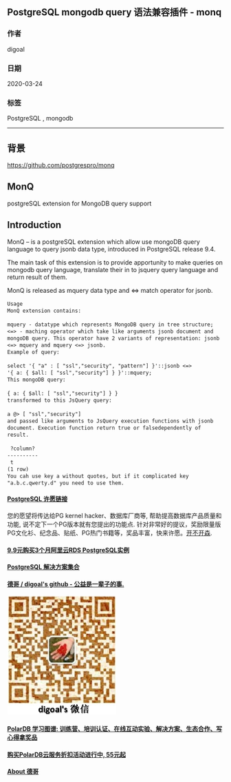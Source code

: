## PostgreSQL mongodb query 语法兼容插件 - monq   
                      
### 作者                                                                                      
digoal                                                                                                                               
                                        
### 日期                                                                                                                               
2020-03-24                                                                                                                           
                                                                                                                               
### 标签                                                                                                                               
PostgreSQL , mongodb       
                                   
----                             
                                        
## 背景          
https://github.com/postgrespro/monq  
  
## MonQ  
postgreSQL extension for MongoDB query support  
  
## Introduction  
MonQ – is a postgreSQL extension which allow use mongoDB query language to query jsonb data type, introduced in PostgreSQL release 9.4.  
  
The main task of this extension is to provide apportunity to make queries on mongodb query language, translate their in to jsquery query language and return result of them.  
  
MonQ is released as mquery data type and <=> match operator for jsonb.  
  
```  
Usage  
MonQ extension contains:  
  
mquery - datatype which represents MongoDB query in tree structure;  
<=> - maching operator which take like arguments jsonb document and mongoDB query. This operator have 2 variants of representation: jsonb <=> mquery and mquery <=> jsonb.  
Example of query:  
  
select '{ "a" : [ "ssl","security", "pattern"] }'::jsonb <=>  
'{ a: { $all: [ "ssl","security"] } }'::mquery;  
This mongoDB query:  
  
{ a: { $all: [ "ssl","security"] } }  
transformed to this JsQuery query:  
  
a @> [ "ssl","security"]  
and passed like arguments to JsQuery execution functions with jsonb document. Execution function return true or falsedependently of result.  
  
 ?column?   
----------  
 t  
(1 row)  
You cah use key a without quotes, but if it complicated key "a.b.c.qwerty.d" you need to use them.  
```  
    
  
  
  
  
  
  
  
  
  
  
  
  
  
  
  
  
  
  
  
  
  
  
  
  
  
  
  
  
  
  
  
  
  
  
  
  
  
  
  
  
  
  
  
  
  
  
  
  
  
  
  
  
  
#### [PostgreSQL 许愿链接](https://github.com/digoal/blog/issues/76 "269ac3d1c492e938c0191101c7238216")
您的愿望将传达给PG kernel hacker、数据库厂商等, 帮助提高数据库产品质量和功能, 说不定下一个PG版本就有您提出的功能点. 针对非常好的提议，奖励限量版PG文化衫、纪念品、贴纸、PG热门书籍等，奖品丰富，快来许愿。[开不开森](https://github.com/digoal/blog/issues/76 "269ac3d1c492e938c0191101c7238216").  
  
  
#### [9.9元购买3个月阿里云RDS PostgreSQL实例](https://www.aliyun.com/database/postgresqlactivity "57258f76c37864c6e6d23383d05714ea")
  
  
#### [PostgreSQL 解决方案集合](https://yq.aliyun.com/topic/118 "40cff096e9ed7122c512b35d8561d9c8")
  
  
#### [德哥 / digoal's github - 公益是一辈子的事.](https://github.com/digoal/blog/blob/master/README.md "22709685feb7cab07d30f30387f0a9ae")
  
  
![digoal's wechat](../pic/digoal_weixin.jpg "f7ad92eeba24523fd47a6e1a0e691b59")
  
  
#### [PolarDB 学习图谱: 训练营、培训认证、在线互动实验、解决方案、生态合作、写心得拿奖品](https://www.aliyun.com/database/openpolardb/activity "8642f60e04ed0c814bf9cb9677976bd4")
  
  
#### [购买PolarDB云服务折扣活动进行中, 55元起](https://www.aliyun.com/activity/new/polardb-yunparter?userCode=bsb3t4al "e0495c413bedacabb75ff1e880be465a")
  
  
#### [About 德哥](https://github.com/digoal/blog/blob/master/me/readme.md "a37735981e7704886ffd590565582dd0")
  
